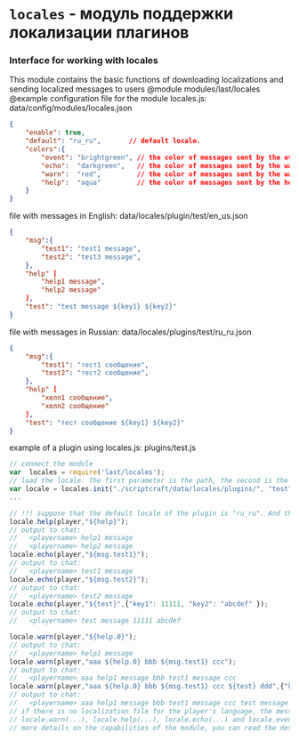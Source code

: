 <!-- TITLE: Locales -->
<!-- SUBTITLE:модуль поддержки локализации плагинов -->

# `locales` - модуль поддержки локализации плагинов
### Interface for working with locales
This module contains the basic functions of downloading localizations and sending localized messages to users
@module modules/last/locales
@example
configuration file for the module locales.js: data/config/modules/locales.json

```json
{
    "enable": true,
    "default": "ru_ru",       // default locale.
    "colors":{
        "event": "brightgreen", // the color of messages sent by the event function
        "echo":  "darkgreen",   // the color of messages sent by the warn function
        "warn":  "red",         // the color of messages sent by the warn function
        "help":  "aqua"         // the color of messages sent by the help function
    }
}
```


file with messages in English: data/locales/plugin/test/en_us.json
```json
{
    "msg":{
        "test1": "test1 message",
        "test2": "test3 message",
    },
    "help" [
        "help1 message",
        "help2 message"
    ],
    "test": "test message ${key1} ${key2}"
}
```
file with messages in Russian: data/locales/plugins/test/ru_ru.json
```json
{
    "msg":{
        "test1": "тест1 сообщение",
        "test2": "тест2 сообщение",
    },
    "help" [
        "хелп1 сообщение",
        "хелп2 сообщение"
    ],
    "test": "тест сообщение ${key1} ${key2}"
}
```
example of a plugin using locales.js: plugins/test.js
```js
// connect the module
var  locales = require('last/locales');
// load the locale. The first parameter is the path, the second is the module name, the third is the default language of the plug-in
var locale = locales.init("./scriptcraft/data/locales/plugins/", "test", "ru_ru");
...

// !!! suppose that the default locale of the plugin is "ru_ru". And the user in his minecraft client exposed English
locale.help(player,"${help}"); 
// output to chat:
//   <playername> help1 message
//   <playername> help2 message
locale.echo(player,"${msg.test1}"); 
// output to chat:
//   <playername> test1 message
locale.echo(player,"${msg.test2}"); 
// output to chat:
//   <playername> test2 message
locale.echo(player,"${test}",{"key1": 11111, "key2": "abcdef" }); 
// output to chat:
//   <playername> test message 11111 abcdef

locale.warn(player,"${help.0}"); 
// output to chat:
//   <playername> help1 message
locale.warn(player,"aaa ${help.0} bbb ${msg.test1} ccc"); 
// output to chat:
//   <playername> aaa help1 message bbb test1 message ccc
locale.warn(player,"aaa ${help.0} bbb ${msg.test1} ccc ${test} ddd",{"key1": 11111, "key2": "value of key2" }); 
// output to chat:
//   <playername> aaa help1 message bbb test1 message ccc test message 11111 value of key2 ddd
// if there is no localization file for the player's language, the messages will be displayed in the language specified when calling locales.init(...)
// locale.warn(...), locale.help(...), locale.echo(...) and locale.event(...) differ only in text messages, otherwise their functionality is identical.
// more details on the capabilities of the module, you can read the description of its functions.
```